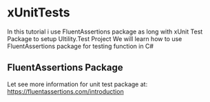 # xUnitTests
In this tutorial i use FluentAssertions package as long with xUnit Test Package to setup Ultility.Test Project
We will learn how to use FluentAssertions package for testing function in C#

## FluentAssertions Package
Let see more information for unit test package at: https://fluentassertions.com/introduction

